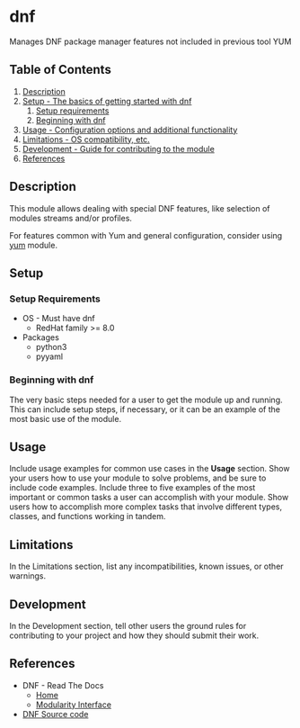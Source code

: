 # dnf

Manages DNF package manager features not included in previous tool YUM

## Table of Contents

1. [Description](#description)
1. [Setup - The basics of getting started with dnf](#setup)
    1. [Setup requirements](#setup-requirements)
    1. [Beginning with dnf](#beginning-with-dnf)
1. [Usage - Configuration options and additional functionality](#usage)
1. [Limitations - OS compatibility, etc.](#limitations)
1. [Development - Guide for contributing to the module](#development)
1. [References](#references)

## Description

This module allows dealing with special DNF features, like selection of modules streams and/or profiles.

For features common with Yum and general configuration, consider using [yum](https://forge.puppet.com/modules/puppet/yum/) module.

## Setup

### Setup Requirements

- OS - Must have dnf
    - RedHat family >= 8.0
- Packages
    - python3
    - pyyaml

### Beginning with dnf

The very basic steps needed for a user to get the module up and running. This
can include setup steps, if necessary, or it can be an example of the most basic
use of the module.

## Usage

Include usage examples for common use cases in the **Usage** section. Show your
users how to use your module to solve problems, and be sure to include code
examples. Include three to five examples of the most important or common tasks a
user can accomplish with your module. Show users how to accomplish more complex
tasks that involve different types, classes, and functions working in tandem.

## Limitations

In the Limitations section, list any incompatibilities, known issues, or other
warnings.

## Development

In the Development section, tell other users the ground rules for contributing
to your project and how they should submit their work.

## References

- DNF - Read The Docs
    - [Home](https://dnf.readthedocs.io/en/latest/)
    - [Modularity Interface](https://dnf.readthedocs.io/en/latest/api_module.html)
- [DNF Source code](https://github.com/rpm-software-management/dnf/)
